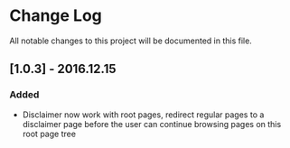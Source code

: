 # Change Log
All notable changes to this project will be documented in this file.

## [1.0.3] - 2016.12.15

### Added
- Disclaimer now work with root pages, redirect regular pages to a disclaimer page before the user can continue browsing pages on this root page tree

